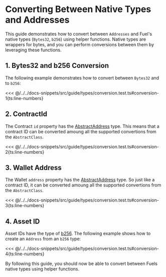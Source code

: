 # Converting Between Native Types and Addresses

This guide demonstrates how to convert between `Addresses` and Fuel's native types (`Bytes32`, `b256`) using helper functions. Native types are wrappers for bytes, and you can perform conversions between them by leveraging these functions.

## 1. Bytes32 and b256 Conversion

The following example demonstrates how to convert between `Bytes32` and to `b256`:

<<< @/../../docs-snippets/src/guide/types/conversion.test.ts#conversion-1{ts:line-numbers}

## 2. ContractId

The Contract `id` property has the [AbstractAddress](./address#abstractaddress-class) type. This means that a contract ID can be converted amoung all the supported convertions from the `AbstractClass`.

<<< @/../../docs-snippets/src/guide/types/conversion.test.ts#conversion-2{ts:line-numbers}

## 3. Wallet Address

The Wallet `address` property has the [AbstractAddress](./address#abstractaddress-class) type. So just like a contract ID, it can be converted amoung all the supported convertions from the `AbstractClass`.

<<< @/../../docs-snippets/src/guide/types/conversion.test.ts#conversion-3{ts:line-numbers}

## 4. Asset ID

Asset IDs have the type of [b256](./bits256.md). The following example shows how to create an `Address` from an `b256` type:

<<< @/../../docs-snippets/src/guide/types/conversion.test.ts#conversion-4{ts:line-numbers}

By following this guide, you should now be able to convert between Fuels native types using helper functions.
